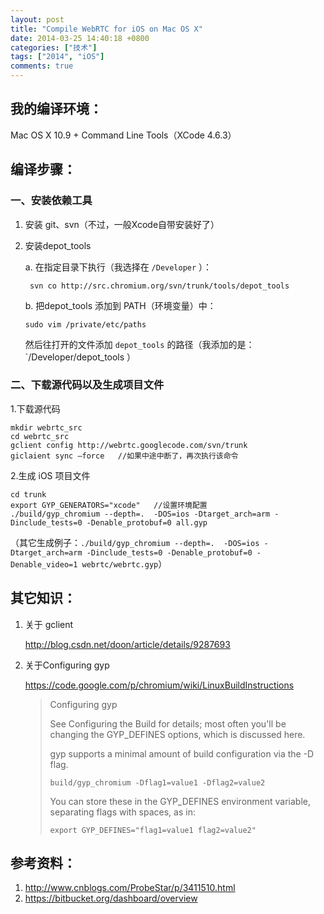 ```yaml
---
layout: post
title: "Compile WebRTC for iOS on Mac OS X"
date: 2014-03-25 14:40:18 +0800
categories: ["技术"]
tags: ["2014", "iOS"]
comments: true
---
```


## 我的编译环境：

Mac OS X 10.9 + Command Line Tools（XCode 4.6.3）

## 编译步骤：
### 一、安装依赖工具

1. 安装 git、svn（不过，一般Xcode自带安装好了）

2. 安装depot_tools  

	a. 在指定目录下执行（我选择在 `/Developer` ）：  
  
   ``` shell
	svn co http://src.chromium.org/svn/trunk/tools/depot_tools
   ```
	
	b. 把depot_tools 添加到 PATH（环境变量）中：
	
    ``` shell
	sudo vim /private/etc/paths
    ```
	
    然后往打开的文件添加 `depot_tools` 的路径（我添加的是：`/Developer/depot_tools ）

### 二、下载源代码以及生成项目文件 
1.下载源代码

```shell
mkdir webrtc_src
cd webrtc_src
gclient config http://webrtc.googlecode.com/svn/trunk
giclaient sync —force	//如果中途中断了，再次执行该命令
```

2.生成 iOS 项目文件

```shell
cd trunk
export GYP_GENERATORS="xcode"	//设置环境配置
./build/gyp_chromium --depth=.  -DOS=ios -Dtarget_arch=arm -Dinclude_tests=0 -Denable_protobuf=0 all.gyp
```

（其它生成例子：`./build/gyp_chromium --depth=.  -DOS=ios -Dtarget_arch=arm -Dinclude_tests=0 -Denable_protobuf=0 -Denable_video=1 webrtc/webrtc.gyp`）

<!-- more -->

## 其它知识：

1. 关于 gclient 

	http://blog.csdn.net/doon/article/details/9287693  

2. 关于Configuring gyp

	https://code.google.com/p/chromium/wiki/LinuxBuildInstructions

	>Configuring gyp
	>
	>See Configuring the Build for details; most often you'll be changing the GYP_DEFINES options, which is discussed here.
	>
	>gyp supports a minimal amount of build configuration via the -D flag.
	>
	>`build/gyp_chromium -Dflag1=value1 -Dflag2=value2`
	>
	>You can store these in the GYP_DEFINES environment variable, separating flags with spaces, as in:
	>
	>`export GYP_DEFINES="flag1=value1 flag2=value2"`



## 参考资料：  

1. http://www.cnblogs.com/ProbeStar/p/3411510.html
2. https://bitbucket.org/dashboard/overview

